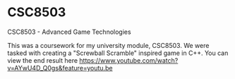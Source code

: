 # CSC8503
CSC8503 - Advanced Game Technologies

This was a coursework for my university module, CSC8503. We were tasked with creating a "Screwball Scramble" inspired game in C++. You can view the end result here https://www.youtube.com/watch?v=AYwU4D_Q0gs&feature=youtu.be

